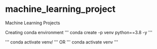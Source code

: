 # machine_learning_project
Machine Learning Projects
  

Creating conda environment
'''
conda create -p venv python==3.8 -y
'''

'''
conda activate venv/
'''
OR
'''
conda activate venv
'''